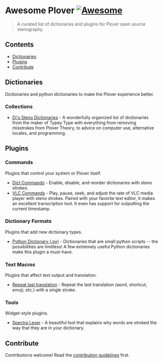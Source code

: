 # Awesome Plover [![Awesome](https://awesome.re/badge.svg)](https://awesome.re)

> A curated list of dictionaries and plugins for Plover open source stenography.


## Contents

- [Dictionaries](#dictionaries)
- [Plugins](#plugins)
- [Contribute](#contribute)


## Dictionaries

Dictionaries and python dictionaries to make the Plover experience better.

### Collections

- [Di's Steno Dictionaries](https://github.com/didoesdigital/steno-dictionaries) - A wonderfully organized list of dictionaries from the maker of Typey Type with everything from removing misstrokes from Plover Theory, to advice on computer use, alternative locales, and programming.

## Plugins

### Commands

Plugins that control your system or Plover itself.

- [Dict Commands](https://github.com/KoiOates/plover_dict_commands) - Enable, disable, and reorder dictionaries with steno strokes.
- [VLC Commands](https://github.com/benoit-pierre/plover_vlc_commands) - Play, pause, seek, and adjust the rate of VLC media player with steno strokes. Paired with your favorite text editor, it makes an excellent transcription tool. It even has support for outputting the current timestamp.

### Dictionary Formats

Plugins that add new dictionary types.

- [Python Dictionary (.py)](https://pypi.org/project/plover-python-dictionary/) - Dictionaries that are small python scripts -- the possibilities are limitless! A few extremely useful Python dictionaries make this plugin a must-have.

### Text Macros

Plugins that affect text output and translation.

- [Repeat last translation](https://github.com/nsmarkop/plover_last_translation) - Repeat the last translation (word, shortcut, emoji, etc.) with a single stroke.

### Tools

Widget-style plugins.

- [Spectra Lexer](https://github.com/fourshade/spectra_lexer) - A beautiful tool that explains why words are stroked the way that they are in your dictionary.

## Contribute

Contributions welcome! Read the [contribution guidelines](contributing.md) first.
